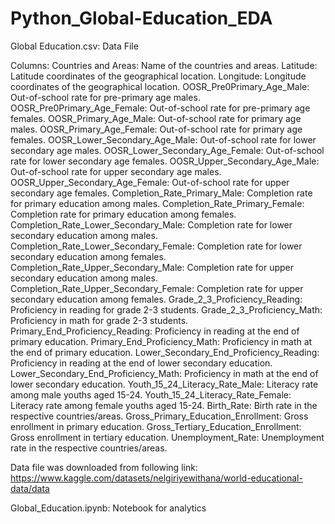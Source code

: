 # Python_Global-Education_EDA
Global Education.csv: Data File

Columns:
    Countries and Areas: Name of the countries and areas.
    Latitude: Latitude coordinates of the geographical location.
    Longitude: Longitude coordinates of the geographical location.
    OOSR_Pre0Primary_Age_Male: Out-of-school rate for pre-primary age males.
    OOSR_Pre0Primary_Age_Female: Out-of-school rate for pre-primary age females.
    OOSR_Primary_Age_Male: Out-of-school rate for primary age males.
    OOSR_Primary_Age_Female: Out-of-school rate for primary age females.
    OOSR_Lower_Secondary_Age_Male: Out-of-school rate for lower secondary age males.
    OOSR_Lower_Secondary_Age_Female: Out-of-school rate for lower secondary age females.
    OOSR_Upper_Secondary_Age_Male: Out-of-school rate for upper secondary age males.
    OOSR_Upper_Secondary_Age_Female: Out-of-school rate for upper secondary age females.
    Completion_Rate_Primary_Male: Completion rate for primary education among males.
    Completion_Rate_Primary_Female: Completion rate for primary education among females.
    Completion_Rate_Lower_Secondary_Male: Completion rate for lower secondary education among males.
    Completion_Rate_Lower_Secondary_Female: Completion rate for lower secondary education among females.
    Completion_Rate_Upper_Secondary_Male: Completion rate for upper secondary education among males.
    Completion_Rate_Upper_Secondary_Female: Completion rate for upper secondary education among females.
    Grade_2_3_Proficiency_Reading: Proficiency in reading for grade 2-3 students.
    Grade_2_3_Proficiency_Math: Proficiency in math for grade 2-3 students.
    Primary_End_Proficiency_Reading: Proficiency in reading at the end of primary education.
    Primary_End_Proficiency_Math: Proficiency in math at the end of primary education.
    Lower_Secondary_End_Proficiency_Reading: Proficiency in reading at the end of lower secondary education.
    Lower_Secondary_End_Proficiency_Math: Proficiency in math at the end of lower secondary education.
    Youth_15_24_Literacy_Rate_Male: Literacy rate among male youths aged 15-24.
    Youth_15_24_Literacy_Rate_Female: Literacy rate among female youths aged 15-24.
    Birth_Rate: Birth rate in the respective countries/areas.
    Gross_Primary_Education_Enrollment: Gross enrollment in primary education.
    Gross_Tertiary_Education_Enrollment: Gross enrollment in tertiary education.
    Unemployment_Rate: Unemployment rate in the respective countries/areas.


Data file was downloaded from following link: https://www.kaggle.com/datasets/nelgiriyewithana/world-educational-data/data

Global_Education.ipynb: Notebook for analytics
